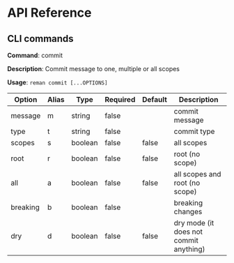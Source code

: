 # API Reference

## CLI commands

**Command**: commit

**Description**: Commit message to one, multiple or all scopes

**Usage**: `reman commit [...OPTIONS]`

| Option   | Alias | Type    | Required | Default | Description                            |
| -------- | ----- | ------- | -------- | ------- | -------------------------------------- |
| message  | m     | string  | false    |         | commit message                         |
| type     | t     | string  | false    |         | commit type                            |
| scopes   | s     | boolean | false    | false   | all scopes                             |
| root     | r     | boolean | false    | false   | root (no scope)                        |
| all      | a     | boolean | false    | false   | all scopes and root (no scope)         |
| breaking | b     | boolean | false    |         | breaking changes                       |
| dry      | d     | boolean | false    | false   | dry mode (it does not commit anything) |

